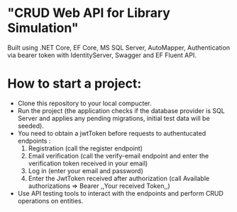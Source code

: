 # "CRUD Web API for Library Simulation"
Built using .NET Core, EF Core, MS SQL Server, AutoMapper, Authentication via bearer token with IdentityServer, Swagger and EF Fluent API.
# How to start a project:
- Clone this repository to your local compucter.
- Run the project (the application checks if the database provider is SQL Server and applies any pending migrations, initial test data will be seeded).
- You need to obtain a jwtToken before requests to authentucated endpoints :
	1. Registration (call the register endpoint)
	2. Email verification (call the verify-email endpoint and enter the verification token received in your email)
	3. Log in (enter your email and password)
	4. Enter the JwtToken received after authorization (call Available authorizations => Bearer ,,Your received Token,,)
- Use API testing tools to interact with the endpoints and perform CRUD operations on entities.